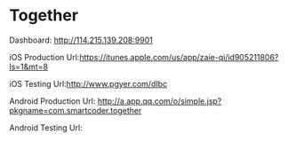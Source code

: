 Together
========
Dashboard:
http://114.215.139.208:9901

iOS Production Url:https://itunes.apple.com/us/app/zaie-qi/id905211806?ls=1&mt=8

iOS Testing Url:http://www.pgyer.com/dIbc

Android Production Url:
http://a.app.qq.com/o/simple.jsp?pkgname=com.smartcoder.together

Android Testing Url:
